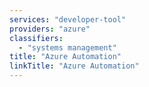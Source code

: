 ```yaml
---
services: "developer-tool"
providers: "azure"
classifiers:
  - "systems management"
title: "Azure Automation"
linkTitle: "Azure Automation"
---
```

